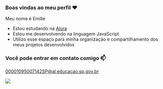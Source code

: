 ### Boas vindas ao meu perfil ❤️

Meu nome é Emille
- Estou estudando na [Alura](https://www.alura.com.br)
- Estou me desenvolvendo na linguagem JavaScript
- Utilizo esse espaço para minha organização e compartilhamento dos meus projetos desenvolvidos

### Você pode entrar em contato comigo 📫

00001095007142SP@al.educacao.sp.gov.br


![](https://media1.tenor.com/m/5g95hQQSoj8AAAAC/bye-bye-bye.gif)
